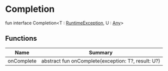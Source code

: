 # Completion


fun interface Completion&lt;T : [RuntimeException](https://developer.android.com/reference/kotlin/java/lang/RuntimeException.html), U : [Any](https://kotlinlang.org/api/latest/jvm/stdlib/kotlin/-any/index.html)&gt;

## Functions

| Name | Summary |
|---|---|
| onComplete | abstract fun onComplete(exception: T?, result: U?) |
